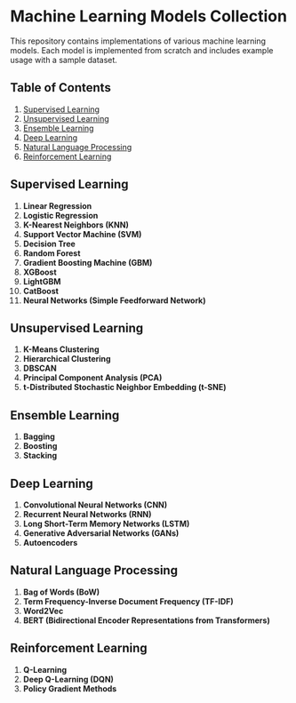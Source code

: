 # Machine Learning Models Collection

This repository contains implementations of various machine learning models. Each model is implemented from scratch and includes example usage with a sample dataset.

## Table of Contents

1. [Supervised Learning](#supervised-learning)
2. [Unsupervised Learning](#unsupervised-learning)
3. [Ensemble Learning](#ensemble-learning)
4. [Deep Learning](#deep-learning)
5. [Natural Language Processing](#natural-language-processing)
6. [Reinforcement Learning](#reinforcement-learning)

## Supervised Learning

1. **Linear Regression**
2. **Logistic Regression**
3. **K-Nearest Neighbors (KNN)**
4. **Support Vector Machine (SVM)**
5. **Decision Tree**
6. **Random Forest**
7. **Gradient Boosting Machine (GBM)**
8. **XGBoost**
9. **LightGBM**
10. **CatBoost**
11. **Neural Networks (Simple Feedforward Network)**

## Unsupervised Learning

1. **K-Means Clustering**
2. **Hierarchical Clustering**
3. **DBSCAN**
4. **Principal Component Analysis (PCA)**
5. **t-Distributed Stochastic Neighbor Embedding (t-SNE)**

## Ensemble Learning

1. **Bagging**
2. **Boosting**
3. **Stacking**

## Deep Learning

1. **Convolutional Neural Networks (CNN)**
2. **Recurrent Neural Networks (RNN)**
3. **Long Short-Term Memory Networks (LSTM)**
4. **Generative Adversarial Networks (GANs)**
5. **Autoencoders**

## Natural Language Processing

1. **Bag of Words (BoW)**
2. **Term Frequency-Inverse Document Frequency (TF-IDF)**
3. **Word2Vec**
4. **BERT (Bidirectional Encoder Representations from Transformers)**

## Reinforcement Learning

1. **Q-Learning**
2. **Deep Q-Learning (DQN)**
3. **Policy Gradient Methods**

